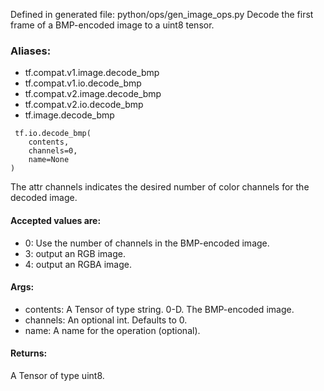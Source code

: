 Defined in generated file: python/ops/gen_image_ops.py
Decode the first frame of a BMP-encoded image to a uint8 tensor.
### Aliases:
- tf.compat.v1.image.decode_bmp
- tf.compat.v1.io.decode_bmp
- tf.compat.v2.image.decode_bmp
- tf.compat.v2.io.decode_bmp
- tf.image.decode_bmp

```
 tf.io.decode_bmp(
    contents,
    channels=0,
    name=None
)
```
The attr channels indicates the desired number of color channels for the decoded image.
#### Accepted values are:
- 0: Use the number of channels in the BMP-encoded image.
- 3: output an RGB image.
- 4: output an RGBA image.
#### Args:
- contents: A Tensor of type string. 0-D. The BMP-encoded image.
- channels: An optional int. Defaults to 0.
- name: A name for the operation (optional).
#### Returns:
A Tensor of type uint8.
